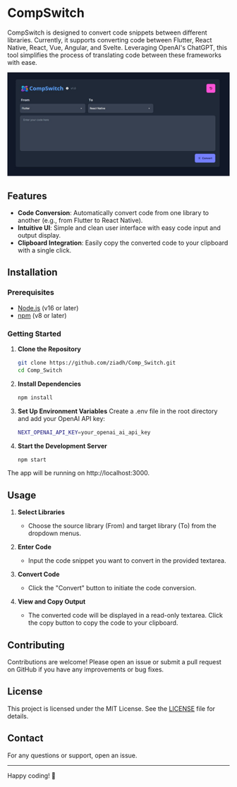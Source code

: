 # CompSwitch

CompSwitch is designed to convert code snippets between different libraries. Currently, it supports converting code between Flutter, React Native, React, Vue, Angular, and Svelte. Leveraging OpenAI's ChatGPT, this tool simplifies the process of translating code between these frameworks with ease.

![Screenshot](public/v1.0ss.jpg)


## Features

- **Code Conversion**: Automatically convert code from one library to another (e.g., from Flutter to React Native).
- **Intuitive UI**: Simple and clean user interface with easy code input and output display.
- **Clipboard Integration**: Easily copy the converted code to your clipboard with a single click.

## Installation

### Prerequisites

- [Node.js](https://nodejs.org/) (v16 or later)
- [npm](https://www.npmjs.com/) (v8 or later)

### Getting Started

1. **Clone the Repository**

   ```bash
   git clone https://github.com/ziadh/Comp_Switch.git
   cd Comp_Switch
   ```

2. **Install Dependencies**

   ```bash
   npm install
   ```

3. **Set Up Environment Variables**
   Create a .env file in the root directory and add your OpenAI API key:

   ```bash
   NEXT_OPENAI_API_KEY=your_openai_ai_api_key
   ```

4. **Start the Development Server**

   ```bash
   npm start
   ```

The app will be running on http://localhost:3000.

## Usage

1. **Select Libraries**

   - Choose the source library (From) and target library (To) from the dropdown menus.

2. **Enter Code**

   - Input the code snippet you want to convert in the provided textarea.

3. **Convert Code**

   - Click the "Convert" button to initiate the code conversion.

4. **View and Copy Output**

   - The converted code will be displayed in a read-only textarea. Click the copy button to copy the code to your clipboard.


## Contributing

Contributions are welcome! Please open an issue or submit a pull request on GitHub if you have any improvements or bug fixes.

## License

This project is licensed under the MIT License. See the [LICENSE](LICENSE) file for details.

## Contact

For any questions or support, open an issue.

---

Happy coding! 🚀
